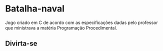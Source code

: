 # Batalha-naval
  Jogo criado em C de acordo com as especificações dadas pelo professor que ministrava a matéria Programação Procedimental.
## Divirta-se
  
